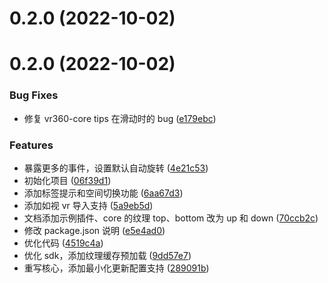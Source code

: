 # 0.2.0 (2022-10-02)

# 0.2.0 (2022-10-02)

### Bug Fixes

- 修复 vr360-core tips 在滑动时的 bug ([e179ebc](https://github.com/nicepkg/vr360/commit/e179ebc2697314bc455320eecf8beb6182a53ded))

### Features

- 暴露更多的事件，设置默认自动旋转 ([4e21c53](https://github.com/nicepkg/vr360/commit/4e21c53ac945532020a7fbbfa46644294c33b49d))
- 初始化项目 ([06f39d1](https://github.com/nicepkg/vr360/commit/06f39d141004a1d0b1a125ad598298baf15ffee8))
- 添加标签提示和空间切换功能 ([6aa67d3](https://github.com/nicepkg/vr360/commit/6aa67d39113b06d05036ecc1d66ab1d70a2f4cf5))
- 添加如视 vr 导入支持 ([5a9eb5d](https://github.com/nicepkg/vr360/commit/5a9eb5d7a33d092be8cea5565490f268376d2f79))
- 文档添加示例插件、core 的纹理 top、bottom 改为 up 和 down ([70ccb2c](https://github.com/nicepkg/vr360/commit/70ccb2c40a06079ffb3cf50b27f986ab19b1f7db))
- 修改 package.json 说明 ([e5e4ad0](https://github.com/nicepkg/vr360/commit/e5e4ad04b1c7a9cddff3af6f73d438fd1de85b25))
- 优化代码 ([4519c4a](https://github.com/nicepkg/vr360/commit/4519c4a0fb230bb62bed49f97e0824c8977be3ca))
- 优化 sdk，添加纹理缓存预加载 ([9dd57e7](https://github.com/nicepkg/vr360/commit/9dd57e71b8f5a38ecc9901395a9b189481172edb))
- 重写核心，添加最小化更新配置支持 ([289091b](https://github.com/nicepkg/vr360/commit/289091b13dfe0495b44ae9e5353b78d2712e9762))
